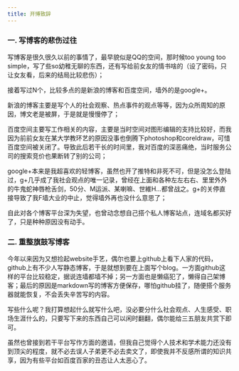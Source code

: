 ```yaml
---
title: 开博致辞 
---
```

###  一. 写博客的悲伤过往

写博客是很久很久以前的事情了，最早貌似是QQ的空间，那时候too young too simple，写了些so幼稚无聊的东西，还有写给前女友的情书啥的（设了密码，只让女友看，后来的结局比较悲伤）；

接着写过N个，比较多点的是新浪的博客和百度空间，墙外的是google+。

新浪的博客主要是写个人的社会观察、热点事件的观点等等，因为众所周知的原因，博文老是被屏，于是就是慢慢停了；

百度空间主要写工作相关的内容，主要是当时空间对图形编辑的支持比较好，而我因为前前女友在某大学教环艺的原因没事也倒腾下photoshop和coreldraw，可惜百度空间被关闭了。导致此后若干长的时间里，我对百度的深恶痛绝，当时服务公司的搜索竞价也果断转了别的公司；

google+本来是我超喜欢的轻博客，虽然也开了推特和非死不可，但是没怎么登陆过，g+几乎成了我社会观点的唯一记录，曾经在上面和各种左左右右、里里外外的牛鬼蛇神唇枪舌剑，50分、M运派、某喇嘛、世維H...都曾战之。g+的关停直接导致了我F墙大业的中止，觉得墙外再也没什么意思了；

自此对各个博客平台深为失望，也曾动念想自己搭个私人博客站点，连域名都买好了，只是种种原因没有动手。

### 二. 重整旗鼓写博客

今年以来因为又想捡起website手艺，偶尔也要上github上看下人家的代码，github上有不少人写静态博客，于是就想到要在上面写个blog。一方面github这样的平台比较稳定，据说连墙都墙不掉；另一方面也是懒癌犯了，懒得自己架博客；最后的原因是markdown写的博客方便保存，哪怕github挂了，随便搭个服务器就能恢复，不会丢失辛苦写的内容。

写些什么呢？我打算想起什么就写什么吧，没必要分什么社会观点、人生感受、职场生涯什么的，只要写下来的东西自己可以闲时翻翻，偶尔能给三五朋友共赏下即可。

虽然也曾接到若干平台写作方面的邀请，但我自己觉得个人技术和学术能力还没有到顶尖的程度，就不必去误人子弟更不必去卖文了，即使我并不反感所谓的知识共享，因为有些平台如百度百家的丑态让人太恶心了。